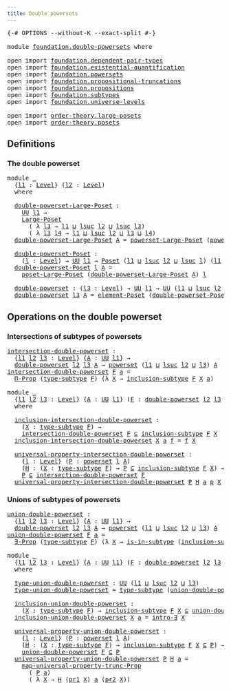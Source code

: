 ```yaml
---
title: Double powersets
---
```


<pre class="Agda"><a id="42" class="Symbol">{-#</a> <a id="46" class="Keyword">OPTIONS</a> <a id="54" class="Pragma">--without-K</a> <a id="66" class="Pragma">--exact-split</a> <a id="80" class="Symbol">#-}</a>

<a id="85" class="Keyword">module</a> <a id="92" href="foundation.double-powersets.html" class="Module">foundation.double-powersets</a> <a id="120" class="Keyword">where</a>

<a id="127" class="Keyword">open</a> <a id="132" class="Keyword">import</a> <a id="139" href="foundation.dependent-pair-types.html" class="Module">foundation.dependent-pair-types</a>
<a id="171" class="Keyword">open</a> <a id="176" class="Keyword">import</a> <a id="183" href="foundation.existential-quantification.html" class="Module">foundation.existential-quantification</a>
<a id="221" class="Keyword">open</a> <a id="226" class="Keyword">import</a> <a id="233" href="foundation.powersets.html" class="Module">foundation.powersets</a>
<a id="254" class="Keyword">open</a> <a id="259" class="Keyword">import</a> <a id="266" href="foundation.propositional-truncations.html" class="Module">foundation.propositional-truncations</a>
<a id="303" class="Keyword">open</a> <a id="308" class="Keyword">import</a> <a id="315" href="foundation.propositions.html" class="Module">foundation.propositions</a>
<a id="339" class="Keyword">open</a> <a id="344" class="Keyword">import</a> <a id="351" href="foundation.subtypes.html" class="Module">foundation.subtypes</a>
<a id="371" class="Keyword">open</a> <a id="376" class="Keyword">import</a> <a id="383" href="foundation.universe-levels.html" class="Module">foundation.universe-levels</a>

<a id="411" class="Keyword">open</a> <a id="416" class="Keyword">import</a> <a id="423" href="order-theory.large-posets.html" class="Module">order-theory.large-posets</a>
<a id="449" class="Keyword">open</a> <a id="454" class="Keyword">import</a> <a id="461" href="order-theory.posets.html" class="Module">order-theory.posets</a>
</pre>
## Definitions

### The double powerset

<pre class="Agda"><a id="535" class="Keyword">module</a> <a id="542" href="foundation.double-powersets.html#542" class="Module">_</a>
  <a id="546" class="Symbol">{</a><a id="547" href="foundation.double-powersets.html#547" class="Bound">l1</a> <a id="550" class="Symbol">:</a> <a id="552" href="Agda.Primitive.html#597" class="Postulate">Level</a><a id="557" class="Symbol">}</a> <a id="559" class="Symbol">(</a><a id="560" href="foundation.double-powersets.html#560" class="Bound">l2</a> <a id="563" class="Symbol">:</a> <a id="565" href="Agda.Primitive.html#597" class="Postulate">Level</a><a id="570" class="Symbol">)</a>
  <a id="574" class="Keyword">where</a>
  
  <a id="585" href="foundation.double-powersets.html#585" class="Function">double-powerset-Large-Poset</a> <a id="613" class="Symbol">:</a>
    <a id="619" href="foundation-core.universe-levels.html#235" class="Primitive">UU</a> <a id="622" href="foundation.double-powersets.html#547" class="Bound">l1</a> <a id="625" class="Symbol">→</a>
    <a id="631" href="order-theory.large-posets.html#575" class="Record">Large-Poset</a>
      <a id="649" class="Symbol">(</a> <a id="651" class="Symbol">λ</a> <a id="653" href="foundation.double-powersets.html#653" class="Bound">l3</a> <a id="656" class="Symbol">→</a> <a id="658" href="foundation.double-powersets.html#547" class="Bound">l1</a> <a id="661" href="Agda.Primitive.html#810" class="Primitive Operator">⊔</a> <a id="663" href="Agda.Primitive.html#780" class="Primitive">lsuc</a> <a id="668" href="foundation.double-powersets.html#560" class="Bound">l2</a> <a id="671" href="Agda.Primitive.html#810" class="Primitive Operator">⊔</a> <a id="673" href="Agda.Primitive.html#780" class="Primitive">lsuc</a> <a id="678" href="foundation.double-powersets.html#653" class="Bound">l3</a><a id="680" class="Symbol">)</a>
      <a id="688" class="Symbol">(</a> <a id="690" class="Symbol">λ</a> <a id="692" href="foundation.double-powersets.html#692" class="Bound">l3</a> <a id="695" href="foundation.double-powersets.html#695" class="Bound">l4</a> <a id="698" class="Symbol">→</a> <a id="700" href="foundation.double-powersets.html#547" class="Bound">l1</a> <a id="703" href="Agda.Primitive.html#810" class="Primitive Operator">⊔</a> <a id="705" href="Agda.Primitive.html#780" class="Primitive">lsuc</a> <a id="710" href="foundation.double-powersets.html#560" class="Bound">l2</a> <a id="713" href="Agda.Primitive.html#810" class="Primitive Operator">⊔</a> <a id="715" href="foundation.double-powersets.html#692" class="Bound">l3</a> <a id="718" href="Agda.Primitive.html#810" class="Primitive Operator">⊔</a> <a id="720" href="foundation.double-powersets.html#695" class="Bound">l4</a><a id="722" class="Symbol">)</a>
  <a id="726" href="foundation.double-powersets.html#585" class="Function">double-powerset-Large-Poset</a> <a id="754" href="foundation.double-powersets.html#754" class="Bound">A</a> <a id="756" class="Symbol">=</a> <a id="758" href="foundation.powersets.html#2657" class="Function">powerset-Large-Poset</a> <a id="779" class="Symbol">(</a><a id="780" href="foundation.powersets.html#689" class="Function">powerset</a> <a id="789" href="foundation.double-powersets.html#560" class="Bound">l2</a> <a id="792" href="foundation.double-powersets.html#754" class="Bound">A</a><a id="793" class="Symbol">)</a>

  <a id="798" href="foundation.double-powersets.html#798" class="Function">double-powerset-Poset</a> <a id="820" class="Symbol">:</a>
    <a id="826" class="Symbol">(</a><a id="827" href="foundation.double-powersets.html#827" class="Bound">l</a> <a id="829" class="Symbol">:</a> <a id="831" href="Agda.Primitive.html#597" class="Postulate">Level</a><a id="836" class="Symbol">)</a> <a id="838" class="Symbol">→</a> <a id="840" href="foundation-core.universe-levels.html#235" class="Primitive">UU</a> <a id="843" href="foundation.double-powersets.html#547" class="Bound">l1</a> <a id="846" class="Symbol">→</a> <a id="848" href="order-theory.posets.html#731" class="Function">Poset</a> <a id="854" class="Symbol">(</a><a id="855" href="foundation.double-powersets.html#547" class="Bound">l1</a> <a id="858" href="Agda.Primitive.html#810" class="Primitive Operator">⊔</a> <a id="860" href="Agda.Primitive.html#780" class="Primitive">lsuc</a> <a id="865" href="foundation.double-powersets.html#560" class="Bound">l2</a> <a id="868" href="Agda.Primitive.html#810" class="Primitive Operator">⊔</a> <a id="870" href="Agda.Primitive.html#780" class="Primitive">lsuc</a> <a id="875" href="foundation.double-powersets.html#827" class="Bound">l</a><a id="876" class="Symbol">)</a> <a id="878" class="Symbol">(</a><a id="879" href="foundation.double-powersets.html#547" class="Bound">l1</a> <a id="882" href="Agda.Primitive.html#810" class="Primitive Operator">⊔</a> <a id="884" href="Agda.Primitive.html#780" class="Primitive">lsuc</a> <a id="889" href="foundation.double-powersets.html#560" class="Bound">l2</a> <a id="892" href="Agda.Primitive.html#810" class="Primitive Operator">⊔</a> <a id="894" href="foundation.double-powersets.html#827" class="Bound">l</a><a id="895" class="Symbol">)</a>
  <a id="899" href="foundation.double-powersets.html#798" class="Function">double-powerset-Poset</a> <a id="921" href="foundation.double-powersets.html#921" class="Bound">l</a> <a id="923" href="foundation.double-powersets.html#923" class="Bound">A</a> <a id="925" class="Symbol">=</a>
    <a id="931" href="order-theory.large-posets.html#2264" class="Function">poset-Large-Poset</a> <a id="949" class="Symbol">(</a><a id="950" href="foundation.double-powersets.html#585" class="Function">double-powerset-Large-Poset</a> <a id="978" href="foundation.double-powersets.html#923" class="Bound">A</a><a id="979" class="Symbol">)</a> <a id="981" href="foundation.double-powersets.html#921" class="Bound">l</a>

  <a id="986" href="foundation.double-powersets.html#986" class="Function">double-powerset</a> <a id="1002" class="Symbol">:</a> <a id="1004" class="Symbol">(</a><a id="1005" href="foundation.double-powersets.html#1005" class="Bound">l3</a> <a id="1008" class="Symbol">:</a> <a id="1010" href="Agda.Primitive.html#597" class="Postulate">Level</a><a id="1015" class="Symbol">)</a> <a id="1017" class="Symbol">→</a> <a id="1019" href="foundation-core.universe-levels.html#235" class="Primitive">UU</a> <a id="1022" href="foundation.double-powersets.html#547" class="Bound">l1</a> <a id="1025" class="Symbol">→</a> <a id="1027" href="foundation-core.universe-levels.html#235" class="Primitive">UU</a> <a id="1030" class="Symbol">(</a><a id="1031" href="foundation.double-powersets.html#547" class="Bound">l1</a> <a id="1034" href="Agda.Primitive.html#810" class="Primitive Operator">⊔</a> <a id="1036" href="Agda.Primitive.html#780" class="Primitive">lsuc</a> <a id="1041" href="foundation.double-powersets.html#560" class="Bound">l2</a> <a id="1044" href="Agda.Primitive.html#810" class="Primitive Operator">⊔</a> <a id="1046" href="Agda.Primitive.html#780" class="Primitive">lsuc</a> <a id="1051" href="foundation.double-powersets.html#1005" class="Bound">l3</a><a id="1053" class="Symbol">)</a>
  <a id="1057" href="foundation.double-powersets.html#986" class="Function">double-powerset</a> <a id="1073" href="foundation.double-powersets.html#1073" class="Bound">l3</a> <a id="1076" href="foundation.double-powersets.html#1076" class="Bound">A</a> <a id="1078" class="Symbol">=</a> <a id="1080" href="order-theory.posets.html#1145" class="Function">element-Poset</a> <a id="1094" class="Symbol">(</a><a id="1095" href="foundation.double-powersets.html#798" class="Function">double-powerset-Poset</a> <a id="1117" href="foundation.double-powersets.html#1073" class="Bound">l3</a> <a id="1120" href="foundation.double-powersets.html#1076" class="Bound">A</a><a id="1121" class="Symbol">)</a>
</pre>
## Operations on the double powerset

### Intersections of subtypes of powersets

<pre class="Agda"><a id="intersection-double-powerset"></a><a id="1218" href="foundation.double-powersets.html#1218" class="Function">intersection-double-powerset</a> <a id="1247" class="Symbol">:</a>
  <a id="1251" class="Symbol">{</a><a id="1252" href="foundation.double-powersets.html#1252" class="Bound">l1</a> <a id="1255" href="foundation.double-powersets.html#1255" class="Bound">l2</a> <a id="1258" href="foundation.double-powersets.html#1258" class="Bound">l3</a> <a id="1261" class="Symbol">:</a> <a id="1263" href="Agda.Primitive.html#597" class="Postulate">Level</a><a id="1268" class="Symbol">}</a> <a id="1270" class="Symbol">{</a><a id="1271" href="foundation.double-powersets.html#1271" class="Bound">A</a> <a id="1273" class="Symbol">:</a> <a id="1275" href="foundation-core.universe-levels.html#235" class="Primitive">UU</a> <a id="1278" href="foundation.double-powersets.html#1252" class="Bound">l1</a><a id="1280" class="Symbol">}</a> <a id="1282" class="Symbol">→</a>
  <a id="1286" href="foundation.double-powersets.html#986" class="Function">double-powerset</a> <a id="1302" href="foundation.double-powersets.html#1255" class="Bound">l2</a> <a id="1305" href="foundation.double-powersets.html#1258" class="Bound">l3</a> <a id="1308" href="foundation.double-powersets.html#1271" class="Bound">A</a> <a id="1310" class="Symbol">→</a> <a id="1312" href="foundation.powersets.html#689" class="Function">powerset</a> <a id="1321" class="Symbol">(</a><a id="1322" href="foundation.double-powersets.html#1252" class="Bound">l1</a> <a id="1325" href="Agda.Primitive.html#810" class="Primitive Operator">⊔</a> <a id="1327" href="Agda.Primitive.html#780" class="Primitive">lsuc</a> <a id="1332" href="foundation.double-powersets.html#1255" class="Bound">l2</a> <a id="1335" href="Agda.Primitive.html#810" class="Primitive Operator">⊔</a> <a id="1337" href="foundation.double-powersets.html#1258" class="Bound">l3</a><a id="1339" class="Symbol">)</a> <a id="1341" href="foundation.double-powersets.html#1271" class="Bound">A</a>
<a id="1343" href="foundation.double-powersets.html#1218" class="Function">intersection-double-powerset</a> <a id="1372" href="foundation.double-powersets.html#1372" class="Bound">F</a> <a id="1374" href="foundation.double-powersets.html#1374" class="Bound">a</a> <a id="1376" class="Symbol">=</a>
  <a id="1380" href="foundation-core.propositions.html#6694" class="Function">Π-Prop</a> <a id="1387" class="Symbol">(</a><a id="1388" href="foundation-core.subtypes.html#2609" class="Function">type-subtype</a> <a id="1401" href="foundation.double-powersets.html#1372" class="Bound">F</a><a id="1402" class="Symbol">)</a> <a id="1404" class="Symbol">(λ</a> <a id="1407" href="foundation.double-powersets.html#1407" class="Bound">X</a> <a id="1409" class="Symbol">→</a> <a id="1411" href="foundation-core.subtypes.html#2675" class="Function">inclusion-subtype</a> <a id="1429" href="foundation.double-powersets.html#1372" class="Bound">F</a> <a id="1431" href="foundation.double-powersets.html#1407" class="Bound">X</a> <a id="1433" href="foundation.double-powersets.html#1374" class="Bound">a</a><a id="1434" class="Symbol">)</a>

<a id="1437" class="Keyword">module</a> <a id="1444" href="foundation.double-powersets.html#1444" class="Module">_</a>
  <a id="1448" class="Symbol">{</a><a id="1449" href="foundation.double-powersets.html#1449" class="Bound">l1</a> <a id="1452" href="foundation.double-powersets.html#1452" class="Bound">l2</a> <a id="1455" href="foundation.double-powersets.html#1455" class="Bound">l3</a> <a id="1458" class="Symbol">:</a> <a id="1460" href="Agda.Primitive.html#597" class="Postulate">Level</a><a id="1465" class="Symbol">}</a> <a id="1467" class="Symbol">{</a><a id="1468" href="foundation.double-powersets.html#1468" class="Bound">A</a> <a id="1470" class="Symbol">:</a> <a id="1472" href="foundation-core.universe-levels.html#235" class="Primitive">UU</a> <a id="1475" href="foundation.double-powersets.html#1449" class="Bound">l1</a><a id="1477" class="Symbol">}</a> <a id="1479" class="Symbol">(</a><a id="1480" href="foundation.double-powersets.html#1480" class="Bound">F</a> <a id="1482" class="Symbol">:</a> <a id="1484" href="foundation.double-powersets.html#986" class="Function">double-powerset</a> <a id="1500" href="foundation.double-powersets.html#1452" class="Bound">l2</a> <a id="1503" href="foundation.double-powersets.html#1455" class="Bound">l3</a> <a id="1506" href="foundation.double-powersets.html#1468" class="Bound">A</a><a id="1507" class="Symbol">)</a>
  <a id="1511" class="Keyword">where</a>
  
  <a id="1522" href="foundation.double-powersets.html#1522" class="Function">inclusion-intersection-double-powerset</a> <a id="1561" class="Symbol">:</a>
    <a id="1567" class="Symbol">(</a><a id="1568" href="foundation.double-powersets.html#1568" class="Bound">X</a> <a id="1570" class="Symbol">:</a> <a id="1572" href="foundation-core.subtypes.html#2609" class="Function">type-subtype</a> <a id="1585" href="foundation.double-powersets.html#1480" class="Bound">F</a><a id="1586" class="Symbol">)</a> <a id="1588" class="Symbol">→</a>
    <a id="1594" href="foundation.double-powersets.html#1218" class="Function">intersection-double-powerset</a> <a id="1623" href="foundation.double-powersets.html#1480" class="Bound">F</a> <a id="1625" href="foundation.powersets.html#1009" class="Function Operator">⊆</a> <a id="1627" href="foundation-core.subtypes.html#2675" class="Function">inclusion-subtype</a> <a id="1645" href="foundation.double-powersets.html#1480" class="Bound">F</a> <a id="1647" href="foundation.double-powersets.html#1568" class="Bound">X</a>
  <a id="1651" href="foundation.double-powersets.html#1522" class="Function">inclusion-intersection-double-powerset</a> <a id="1690" href="foundation.double-powersets.html#1690" class="Bound">X</a> <a id="1692" href="foundation.double-powersets.html#1692" class="Bound">a</a> <a id="1694" href="foundation.double-powersets.html#1694" class="Bound">f</a> <a id="1696" class="Symbol">=</a> <a id="1698" href="foundation.double-powersets.html#1694" class="Bound">f</a> <a id="1700" href="foundation.double-powersets.html#1690" class="Bound">X</a>

  <a id="1705" href="foundation.double-powersets.html#1705" class="Function">universal-property-intersection-double-powerset</a> <a id="1753" class="Symbol">:</a>
    <a id="1759" class="Symbol">{</a><a id="1760" href="foundation.double-powersets.html#1760" class="Bound">l</a> <a id="1762" class="Symbol">:</a> <a id="1764" href="Agda.Primitive.html#597" class="Postulate">Level</a><a id="1769" class="Symbol">}</a> <a id="1771" class="Symbol">(</a><a id="1772" href="foundation.double-powersets.html#1772" class="Bound">P</a> <a id="1774" class="Symbol">:</a> <a id="1776" href="foundation.powersets.html#689" class="Function">powerset</a> <a id="1785" href="foundation.double-powersets.html#1760" class="Bound">l</a> <a id="1787" href="foundation.double-powersets.html#1468" class="Bound">A</a><a id="1788" class="Symbol">)</a>
    <a id="1794" class="Symbol">(</a><a id="1795" href="foundation.double-powersets.html#1795" class="Bound">H</a> <a id="1797" class="Symbol">:</a> <a id="1799" class="Symbol">(</a><a id="1800" href="foundation.double-powersets.html#1800" class="Bound">X</a> <a id="1802" class="Symbol">:</a> <a id="1804" href="foundation-core.subtypes.html#2609" class="Function">type-subtype</a> <a id="1817" href="foundation.double-powersets.html#1480" class="Bound">F</a><a id="1818" class="Symbol">)</a> <a id="1820" class="Symbol">→</a> <a id="1822" href="foundation.double-powersets.html#1772" class="Bound">P</a> <a id="1824" href="foundation.powersets.html#1009" class="Function Operator">⊆</a> <a id="1826" href="foundation-core.subtypes.html#2675" class="Function">inclusion-subtype</a> <a id="1844" href="foundation.double-powersets.html#1480" class="Bound">F</a> <a id="1846" href="foundation.double-powersets.html#1800" class="Bound">X</a><a id="1847" class="Symbol">)</a> <a id="1849" class="Symbol">→</a>
    <a id="1855" href="foundation.double-powersets.html#1772" class="Bound">P</a> <a id="1857" href="foundation.powersets.html#1009" class="Function Operator">⊆</a> <a id="1859" href="foundation.double-powersets.html#1218" class="Function">intersection-double-powerset</a> <a id="1888" href="foundation.double-powersets.html#1480" class="Bound">F</a>
  <a id="1892" href="foundation.double-powersets.html#1705" class="Function">universal-property-intersection-double-powerset</a> <a id="1940" href="foundation.double-powersets.html#1940" class="Bound">P</a> <a id="1942" href="foundation.double-powersets.html#1942" class="Bound">H</a> <a id="1944" href="foundation.double-powersets.html#1944" class="Bound">a</a> <a id="1946" href="foundation.double-powersets.html#1946" class="Bound">p</a> <a id="1948" href="foundation.double-powersets.html#1948" class="Bound">X</a> <a id="1950" class="Symbol">=</a> <a id="1952" href="foundation.double-powersets.html#1942" class="Bound">H</a> <a id="1954" href="foundation.double-powersets.html#1948" class="Bound">X</a> <a id="1956" href="foundation.double-powersets.html#1944" class="Bound">a</a> <a id="1958" href="foundation.double-powersets.html#1946" class="Bound">p</a>
</pre>
### Unions of subtypes of powersets

<pre class="Agda"><a id="union-double-powerset"></a><a id="2010" href="foundation.double-powersets.html#2010" class="Function">union-double-powerset</a> <a id="2032" class="Symbol">:</a>
  <a id="2036" class="Symbol">{</a><a id="2037" href="foundation.double-powersets.html#2037" class="Bound">l1</a> <a id="2040" href="foundation.double-powersets.html#2040" class="Bound">l2</a> <a id="2043" href="foundation.double-powersets.html#2043" class="Bound">l3</a> <a id="2046" class="Symbol">:</a> <a id="2048" href="Agda.Primitive.html#597" class="Postulate">Level</a><a id="2053" class="Symbol">}</a> <a id="2055" class="Symbol">{</a><a id="2056" href="foundation.double-powersets.html#2056" class="Bound">A</a> <a id="2058" class="Symbol">:</a> <a id="2060" href="foundation-core.universe-levels.html#235" class="Primitive">UU</a> <a id="2063" href="foundation.double-powersets.html#2037" class="Bound">l1</a><a id="2065" class="Symbol">}</a> <a id="2067" class="Symbol">→</a>
  <a id="2071" href="foundation.double-powersets.html#986" class="Function">double-powerset</a> <a id="2087" href="foundation.double-powersets.html#2040" class="Bound">l2</a> <a id="2090" href="foundation.double-powersets.html#2043" class="Bound">l3</a> <a id="2093" href="foundation.double-powersets.html#2056" class="Bound">A</a> <a id="2095" class="Symbol">→</a> <a id="2097" href="foundation.powersets.html#689" class="Function">powerset</a> <a id="2106" class="Symbol">(</a><a id="2107" href="foundation.double-powersets.html#2037" class="Bound">l1</a> <a id="2110" href="Agda.Primitive.html#810" class="Primitive Operator">⊔</a> <a id="2112" href="Agda.Primitive.html#780" class="Primitive">lsuc</a> <a id="2117" href="foundation.double-powersets.html#2040" class="Bound">l2</a> <a id="2120" href="Agda.Primitive.html#810" class="Primitive Operator">⊔</a> <a id="2122" href="foundation.double-powersets.html#2043" class="Bound">l3</a><a id="2124" class="Symbol">)</a> <a id="2126" href="foundation.double-powersets.html#2056" class="Bound">A</a>
<a id="2128" href="foundation.double-powersets.html#2010" class="Function">union-double-powerset</a> <a id="2150" href="foundation.double-powersets.html#2150" class="Bound">F</a> <a id="2152" href="foundation.double-powersets.html#2152" class="Bound">a</a> <a id="2154" class="Symbol">=</a>
  <a id="2158" href="foundation.existential-quantification.html#1666" class="Function">∃-Prop</a> <a id="2165" class="Symbol">(</a><a id="2166" href="foundation-core.subtypes.html#2609" class="Function">type-subtype</a> <a id="2179" href="foundation.double-powersets.html#2150" class="Bound">F</a><a id="2180" class="Symbol">)</a> <a id="2182" class="Symbol">(λ</a> <a id="2185" href="foundation.double-powersets.html#2185" class="Bound">X</a> <a id="2187" class="Symbol">→</a> <a id="2189" href="foundation-core.subtypes.html#2429" class="Function">is-in-subtype</a> <a id="2203" class="Symbol">(</a><a id="2204" href="foundation-core.subtypes.html#2675" class="Function">inclusion-subtype</a> <a id="2222" href="foundation.double-powersets.html#2150" class="Bound">F</a> <a id="2224" href="foundation.double-powersets.html#2185" class="Bound">X</a><a id="2225" class="Symbol">)</a> <a id="2227" href="foundation.double-powersets.html#2152" class="Bound">a</a><a id="2228" class="Symbol">)</a>

<a id="2231" class="Keyword">module</a> <a id="2238" href="foundation.double-powersets.html#2238" class="Module">_</a>
  <a id="2242" class="Symbol">{</a><a id="2243" href="foundation.double-powersets.html#2243" class="Bound">l1</a> <a id="2246" href="foundation.double-powersets.html#2246" class="Bound">l2</a> <a id="2249" href="foundation.double-powersets.html#2249" class="Bound">l3</a> <a id="2252" class="Symbol">:</a> <a id="2254" href="Agda.Primitive.html#597" class="Postulate">Level</a><a id="2259" class="Symbol">}</a> <a id="2261" class="Symbol">{</a><a id="2262" href="foundation.double-powersets.html#2262" class="Bound">A</a> <a id="2264" class="Symbol">:</a> <a id="2266" href="foundation-core.universe-levels.html#235" class="Primitive">UU</a> <a id="2269" href="foundation.double-powersets.html#2243" class="Bound">l1</a><a id="2271" class="Symbol">}</a> <a id="2273" class="Symbol">(</a><a id="2274" href="foundation.double-powersets.html#2274" class="Bound">F</a> <a id="2276" class="Symbol">:</a> <a id="2278" href="foundation.double-powersets.html#986" class="Function">double-powerset</a> <a id="2294" href="foundation.double-powersets.html#2246" class="Bound">l2</a> <a id="2297" href="foundation.double-powersets.html#2249" class="Bound">l3</a> <a id="2300" href="foundation.double-powersets.html#2262" class="Bound">A</a><a id="2301" class="Symbol">)</a>
  <a id="2305" class="Keyword">where</a>

  <a id="2314" href="foundation.double-powersets.html#2314" class="Function">type-union-double-powerset</a> <a id="2341" class="Symbol">:</a> <a id="2343" href="foundation-core.universe-levels.html#235" class="Primitive">UU</a> <a id="2346" class="Symbol">(</a><a id="2347" href="foundation.double-powersets.html#2243" class="Bound">l1</a> <a id="2350" href="Agda.Primitive.html#810" class="Primitive Operator">⊔</a> <a id="2352" href="Agda.Primitive.html#780" class="Primitive">lsuc</a> <a id="2357" href="foundation.double-powersets.html#2246" class="Bound">l2</a> <a id="2360" href="Agda.Primitive.html#810" class="Primitive Operator">⊔</a> <a id="2362" href="foundation.double-powersets.html#2249" class="Bound">l3</a><a id="2364" class="Symbol">)</a>
  <a id="2368" href="foundation.double-powersets.html#2314" class="Function">type-union-double-powerset</a> <a id="2395" class="Symbol">=</a> <a id="2397" href="foundation-core.subtypes.html#2609" class="Function">type-subtype</a> <a id="2410" class="Symbol">(</a><a id="2411" href="foundation.double-powersets.html#2010" class="Function">union-double-powerset</a> <a id="2433" href="foundation.double-powersets.html#2274" class="Bound">F</a><a id="2434" class="Symbol">)</a>

  <a id="2439" href="foundation.double-powersets.html#2439" class="Function">inclusion-union-double-powerset</a> <a id="2471" class="Symbol">:</a>
    <a id="2477" class="Symbol">(</a><a id="2478" href="foundation.double-powersets.html#2478" class="Bound">X</a> <a id="2480" class="Symbol">:</a> <a id="2482" href="foundation-core.subtypes.html#2609" class="Function">type-subtype</a> <a id="2495" href="foundation.double-powersets.html#2274" class="Bound">F</a><a id="2496" class="Symbol">)</a> <a id="2498" class="Symbol">→</a> <a id="2500" href="foundation-core.subtypes.html#2675" class="Function">inclusion-subtype</a> <a id="2518" href="foundation.double-powersets.html#2274" class="Bound">F</a> <a id="2520" href="foundation.double-powersets.html#2478" class="Bound">X</a> <a id="2522" href="foundation.powersets.html#1009" class="Function Operator">⊆</a> <a id="2524" href="foundation.double-powersets.html#2010" class="Function">union-double-powerset</a> <a id="2546" href="foundation.double-powersets.html#2274" class="Bound">F</a>
  <a id="2550" href="foundation.double-powersets.html#2439" class="Function">inclusion-union-double-powerset</a> <a id="2582" href="foundation.double-powersets.html#2582" class="Bound">X</a> <a id="2584" href="foundation.double-powersets.html#2584" class="Bound">a</a> <a id="2586" class="Symbol">=</a> <a id="2588" href="foundation.existential-quantification.html#2238" class="Function">intro-∃</a> <a id="2596" href="foundation.double-powersets.html#2582" class="Bound">X</a>

  <a id="2601" href="foundation.double-powersets.html#2601" class="Function">universal-property-union-double-powerset</a> <a id="2642" class="Symbol">:</a>
    <a id="2648" class="Symbol">{</a><a id="2649" href="foundation.double-powersets.html#2649" class="Bound">l</a> <a id="2651" class="Symbol">:</a> <a id="2653" href="Agda.Primitive.html#597" class="Postulate">Level</a><a id="2658" class="Symbol">}</a> <a id="2660" class="Symbol">(</a><a id="2661" href="foundation.double-powersets.html#2661" class="Bound">P</a> <a id="2663" class="Symbol">:</a> <a id="2665" href="foundation.powersets.html#689" class="Function">powerset</a> <a id="2674" href="foundation.double-powersets.html#2649" class="Bound">l</a> <a id="2676" href="foundation.double-powersets.html#2262" class="Bound">A</a><a id="2677" class="Symbol">)</a>
    <a id="2683" class="Symbol">(</a><a id="2684" href="foundation.double-powersets.html#2684" class="Bound">H</a> <a id="2686" class="Symbol">:</a> <a id="2688" class="Symbol">(</a><a id="2689" href="foundation.double-powersets.html#2689" class="Bound">X</a> <a id="2691" class="Symbol">:</a> <a id="2693" href="foundation-core.subtypes.html#2609" class="Function">type-subtype</a> <a id="2706" href="foundation.double-powersets.html#2274" class="Bound">F</a><a id="2707" class="Symbol">)</a> <a id="2709" class="Symbol">→</a> <a id="2711" href="foundation-core.subtypes.html#2675" class="Function">inclusion-subtype</a> <a id="2729" href="foundation.double-powersets.html#2274" class="Bound">F</a> <a id="2731" href="foundation.double-powersets.html#2689" class="Bound">X</a> <a id="2733" href="foundation.powersets.html#1009" class="Function Operator">⊆</a> <a id="2735" href="foundation.double-powersets.html#2661" class="Bound">P</a><a id="2736" class="Symbol">)</a> <a id="2738" class="Symbol">→</a>
    <a id="2744" href="foundation.double-powersets.html#2010" class="Function">union-double-powerset</a> <a id="2766" href="foundation.double-powersets.html#2274" class="Bound">F</a> <a id="2768" href="foundation.powersets.html#1009" class="Function Operator">⊆</a> <a id="2770" href="foundation.double-powersets.html#2661" class="Bound">P</a>
  <a id="2774" href="foundation.double-powersets.html#2601" class="Function">universal-property-union-double-powerset</a> <a id="2815" href="foundation.double-powersets.html#2815" class="Bound">P</a> <a id="2817" href="foundation.double-powersets.html#2817" class="Bound">H</a> <a id="2819" href="foundation.double-powersets.html#2819" class="Bound">a</a> <a id="2821" class="Symbol">=</a>
    <a id="2827" href="foundation.propositional-truncations.html#5416" class="Function">map-universal-property-trunc-Prop</a>
      <a id="2867" class="Symbol">(</a> <a id="2869" href="foundation.double-powersets.html#2815" class="Bound">P</a> <a id="2871" href="foundation.double-powersets.html#2819" class="Bound">a</a><a id="2872" class="Symbol">)</a>
      <a id="2880" class="Symbol">(</a> <a id="2882" class="Symbol">λ</a> <a id="2884" href="foundation.double-powersets.html#2884" class="Bound">X</a> <a id="2886" class="Symbol">→</a> <a id="2888" href="foundation.double-powersets.html#2817" class="Bound">H</a> <a id="2890" class="Symbol">(</a><a id="2891" href="foundation-core.dependent-pair-types.html#605" class="Field">pr1</a> <a id="2895" href="foundation.double-powersets.html#2884" class="Bound">X</a><a id="2896" class="Symbol">)</a> <a id="2898" href="foundation.double-powersets.html#2819" class="Bound">a</a> <a id="2900" class="Symbol">(</a><a id="2901" href="foundation-core.dependent-pair-types.html#617" class="Field">pr2</a> <a id="2905" href="foundation.double-powersets.html#2884" class="Bound">X</a><a id="2906" class="Symbol">))</a>
</pre>